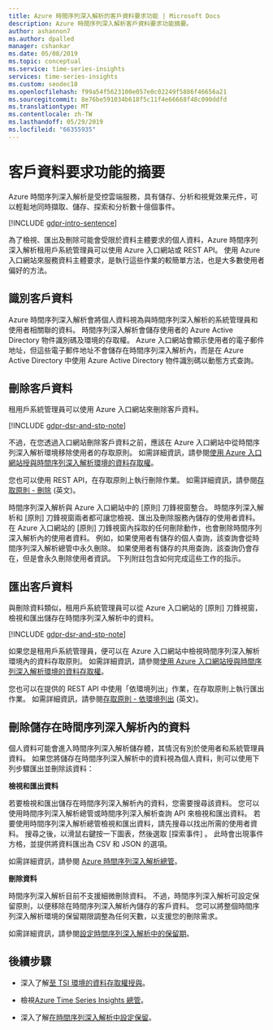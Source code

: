 ```yaml
---
title: Azure 時間序列深入解析的客戶資料要求功能 | Microsoft Docs
description: Azure 時間序列深入解析客戶資料要求功能摘要。
author: ashannon7
ms.author: dpalled
manager: cshankar
ms.date: 05/08/2019
ms.topic: conceptual
ms.service: time-series-insights
services: time-series-insights
ms.custom: seodec18
ms.openlocfilehash: f99a54f5623100e057e0c02249f5886f46656a21
ms.sourcegitcommit: 8e76be591034b618f5c11f4e66668f48c090ddfd
ms.translationtype: MT
ms.contentlocale: zh-TW
ms.lasthandoff: 05/29/2019
ms.locfileid: "66355935"
---
```

# <a name="summary-of-customer-data-request-features"></a>客戶資料要求功能的摘要

Azure 時間序列深入解析是受控雲端服務，具有儲存、分析和視覺效果元件，可以輕鬆地同時擷取、儲存、探索和分析數十億個事件。

[!INCLUDE [gdpr-intro-sentence](../../includes/gdpr-intro-sentence.md)]

為了檢視、匯出及刪除可能會受限於資料主體要求的個人資料，Azure 時間序列深入解析租用戶系統管理員可以使用 Azure 入口網站或 REST API。 使用 Azure 入口網站來服務資料主體要求，是執行這些作業的較簡單方法，也是大多數使用者偏好的方法。

## <a name="identifying-customer-data"></a>識別客戶資料

Azure 時間序列深入解析會將個人資料視為與時間序列深入解析的系統管理員和使用者相關聯的資料。 時間序列深入解析會儲存使用者的 Azure Active Directory 物件識別碼及環境的存取權。 Azure 入口網站會顯示使用者的電子郵件地址，但這些電子郵件地址不會儲存在時間序列深入解析內，而是在 Azure Active Directory 中使用 Azure Active Directory 物件識別碼以動態方式查詢。

## <a name="deleting-customer-data"></a>刪除客戶資料

租用戶系統管理員可以使用 Azure 入口網站來刪除客戶資料。

[!INCLUDE [gdpr-dsr-and-stp-note](../../includes/gdpr-dsr-and-stp-note.md)]

不過，在您透過入口網站刪除客戶資料之前，應該在 Azure 入口網站中從時間序列深入解析環境移除使用者的存取原則。 如需詳細資訊，請參閱[使用 Azure 入口網站授與時間序列深入解析環境的資料存取權](time-series-insights-data-access.md)。

您也可以使用 REST API，在存取原則上執行刪除作業。 如需詳細資訊，請參閱[存取原則 - 刪除](/rest/api/time-series-insights/management/accesspolicies/delete) \(英文\)。

時間序列深入解析與 Azure 入口網站中的 [原則] 刀鋒視窗整合。 時間序列深入解析和 [原則] 刀鋒視窗兩者都可讓您檢視、匯出及刪除服務內儲存的使用者資料。 在 Azure 入口網站的 [原則] 刀鋒視窗內採取的任何刪除動作，也會刪除時間序列深入解析內的使用者資料。 例如，如果使用者有儲存的個人查詢，該查詢會從時間序列深入解析總管中永久刪除。 如果使用者有儲存的共用查詢，該查詢仍會存在，但是會永久刪除使用者資訊。 下列附註包含如何完成這些工作的指示。

## <a name="exporting-customer-data"></a>匯出客戶資料

與刪除資料類似，租用戶系統管理員可以從 Azure 入口網站的 [原則] 刀鋒視窗，檢視和匯出儲存在時間序列深入解析中的資料。

[!INCLUDE [gdpr-dsr-and-stp-note](../../includes/gdpr-dsr-and-stp-note.md)]

如果您是租用戶系統管理員，便可以在 Azure 入口網站中檢視時間序列深入解析環境內的資料存取原則。 如需詳細資訊，請參閱[使用 Azure 入口網站授與時間序列深入解析環境的資料存取權](time-series-insights-data-access.md)。

您也可以在提供的 REST API 中使用「依環境列出」作業，在存取原則上執行匯出作業。 如需詳細資訊，請參閱[存取原則 - 依環境列出](/rest/api/time-series-insights/management/accesspolicies/listbyenvironment) \(英文\)。

## <a name="to-delete-data-stored-within-time-series-insights"></a>刪除儲存在時間序列深入解析內的資料

個人資料可能會進入時間序列深入解析儲存體，其情況有別於使用者和系統管理員資料。 如果您將儲存在時間序列深入解析中的資料視為個人資料，則可以使用下列步驟匯出並刪除該資料：

**檢視和匯出資料**

若要檢視和匯出儲存在時間序列深入解析內的資料，您需要搜尋該資料。 您可以使用時間序列深入解析總管或時間序列深入解析查詢 API 來檢視和匯出資料。 若要使用時間序列深入解析總管檢視和匯出資料，請先搜尋以找出所需的使用者資料。 搜尋之後，以滑鼠右鍵按一下圖表，然後選取 [探索事件]  。 此時會出現事件方格，並提供將資料匯出為 CSV 和 JSON 的選項。

如需詳細資訊，請參閱 [Azure 時間序列深入解析總管](time-series-insights-explorer.md)。

**刪除資料**

時間序列深入解析目前不支援細微刪除資料。 不過，時間序列深入解析可設定保留原則，以便移除在時間序列深入解析內儲存的客戶資料。 您可以將整個時間序列深入解析環境的保留期限調整為任何天數，以支援您的刪除需求。

如需詳細資訊，請參閱[設定時間序列深入解析中的保留期](time-series-insights-how-to-configure-retention.md)。

## <a name="next-steps"></a>後續步驟

* 深入了解[至 TSI 環境的資料存取權授與](./time-series-insights-data-access.md)。

* 檢視[Azure Time Series Insights 總管](time-series-insights-explorer.md)。

* 深入了解[在時間序列深入解析中設定保留](time-series-insights-how-to-configure-retention.md)。